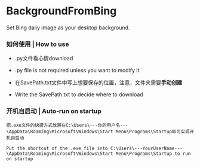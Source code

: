 # BackgroundFromBing
Set Bing daliy image as your desktop background.

### 如何使用 | How to use
- .py文件看心情download
- .py file is not required unless you want to modify it

- 在SavePath.txt文件中写上想要保存的位置，注意，文件夹需要**手动创建**
- Write the SavePath.txt to decide where to download

### 开机自启动 | Auto-run on startup
```
把.exe文件的快捷方式放置在C:\Users\---你的用户名---\AppData\Roaming\Microsoft\Windows\Start Menu\Programs\Startup即可实现开机自启动

Put the shortcut of the .exe file into C:\Users\---YourUserName---\AppData\Roaming\Microsoft\Windows\Start Menu\Programs\Startup to run on startup
```
